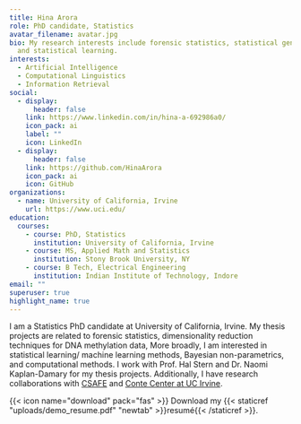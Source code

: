 ```yaml
---
title: Hina Arora
role: PhD candidate, Statistics
avatar_filename: avatar.jpg
bio: My research interests include forensic statistics, statistical genomics,
  and statistical learning.
interests:
  - Artificial Intelligence
  - Computational Linguistics
  - Information Retrieval
social:
  - display:
      header: false
    link: https://www.linkedin.com/in/hina-a-692986a0/
    icon_pack: ai
    label: ""
    icon: LinkedIn
  - display:
      header: false
    link: https://github.com/HinaArora
    icon_pack: ai
    icon: GitHub
organizations:
  - name: University of California, Irvine
    url: https://www.uci.edu/
education:
  courses:
    - course: PhD, Statistics
      institution: University of California, Irvine
    - course: MS, Applied Math and Statistics
      institution: Stony Brook University, NY
    - course: B Tech, Electrical Engineering
      institution: Indian Institute of Technology, Indore
email: ""
superuser: true
highlight_name: true
---
```

I am a Statistics PhD candidate at University of California, Irvine. My thesis projects are related to forensic statistics, dimensionality reduction techniques for DNA methylation data, More broadly, I am interested in statistical learning/ machine learning methods, Bayesian non-parametrics, and computational methods. I work with Prof. Hal Stern and Dr. Naomi Kaplan-Damary for my thesis projects. Additionally, I have research collaborations with [CSAFE](https://forensicstats.org/) and [Conte Center at UC Irvine](https://contecenter.uci.edu/).

{{< icon name="download" pack="fas" >}} Download my {{< staticref "uploads/demo_resume.pdf" "newtab" >}}resumé{{< /staticref >}}.